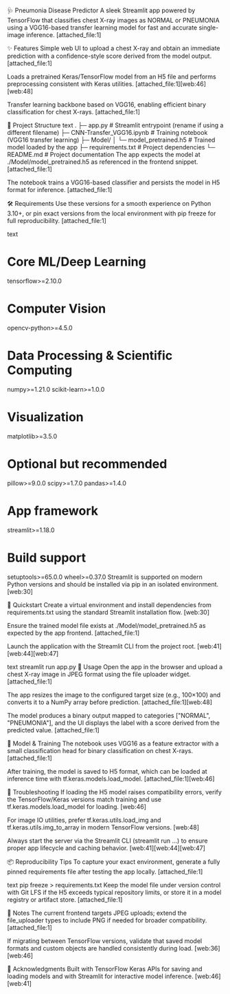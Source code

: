🩺 Pneumonia Disease Predictor
A sleek Streamlit app powered by TensorFlow that classifies chest X-ray images as NORMAL or PNEUMONIA using a VGG16-based transfer learning model for fast and accurate single-image inference. [attached_file:1]

✨ Features
Simple web UI to upload a chest X-ray and obtain an immediate prediction with a confidence-style score derived from the model output. [attached_file:1]

Loads a pretrained Keras/TensorFlow model from an H5 file and performs preprocessing consistent with Keras utilities. [attached_file:1][web:46][web:48]

Transfer learning backbone based on VGG16, enabling efficient binary classification for chest X-rays. [attached_file:1]

🧩 Project Structure
text
.
├─ app.py                      # Streamlit entrypoint (rename if using a different filename)
├─ CNN-Transfer_VGG16.ipynb    # Training notebook (VGG16 transfer learning)
├─ Model/
│  └─ model_pretrained.h5      # Trained model loaded by the app
├─ requirements.txt            # Project dependencies
└─ README.md                   # Project documentation
The app expects the model at ./Model/model_pretrained.h5 as referenced in the frontend snippet. [attached_file:1]

The notebook trains a VGG16-based classifier and persists the model in H5 format for inference. [attached_file:1]

🛠️ Requirements
Use these versions for a smooth experience on Python 3.10+, or pin exact versions from the local environment with pip freeze for full reproducibility. [attached_file:1]

text
# Core ML/Deep Learning
tensorflow>=2.10.0

# Computer Vision
opencv-python>=4.5.0

# Data Processing & Scientific Computing
numpy>=1.21.0
scikit-learn>=1.0.0

# Visualization
matplotlib>=3.5.0

# Optional but recommended
pillow>=9.0.0
scipy>=1.7.0
pandas>=1.4.0

# App framework
streamlit>=1.18.0

# Build support
setuptools>=65.0.0
wheel>=0.37.0
Streamlit is supported on modern Python versions and should be installed via pip in an isolated environment. [web:30]

🚀 Quickstart
Create a virtual environment and install dependencies from requirements.txt using the standard Streamlit installation flow. [web:30]

Ensure the trained model file exists at ./Model/model_pretrained.h5 as expected by the app frontend. [attached_file:1]

Launch the application with the Streamlit CLI from the project root. [web:41][web:44][web:47]

text
streamlit run app.py
🧪 Usage
Open the app in the browser and upload a chest X-ray image in JPEG format using the file uploader widget. [attached_file:1]

The app resizes the image to the configured target size (e.g., 100×100) and converts it to a NumPy array before prediction. [attached_file:1][web:48]

The model produces a binary output mapped to categories ["NORMAL", "PNEUMONIA"], and the UI displays the label with a score derived from the predicted value. [attached_file:1]

🧠 Model & Training
The notebook uses VGG16 as a feature extractor with a small classification head for binary classification on chest X-rays. [attached_file:1]

After training, the model is saved to H5 format, which can be loaded at inference time with tf.keras.models.load_model. [attached_file:1][web:46]

🐞 Troubleshooting
If loading the H5 model raises compatibility errors, verify the TensorFlow/Keras versions match training and use tf.keras.models.load_model for loading. [web:46]

For image IO utilities, prefer tf.keras.utils.load_img and tf.keras.utils.img_to_array in modern TensorFlow versions. [web:48]

Always start the server via the Streamlit CLI (streamlit run ...) to ensure proper app lifecycle and caching behavior. [web:41][web:44][web:47]

📦 Reproducibility Tips
To capture your exact environment, generate a fully pinned requirements file after testing the app locally. [attached_file:1]

text
pip freeze > requirements.txt
Keep the model file under version control with Git LFS if the H5 exceeds typical repository limits, or store it in a model registry or artifact store. [attached_file:1]

🧭 Notes
The current frontend targets JPEG uploads; extend the file_uploader types to include PNG if needed for broader compatibility. [attached_file:1]

If migrating between TensorFlow versions, validate that saved model formats and custom objects are handled consistently during load. [web:36][web:46]

🙌 Acknowledgments
Built with TensorFlow Keras APIs for saving and loading models and with Streamlit for interactive model inference. [web:46][web:41]